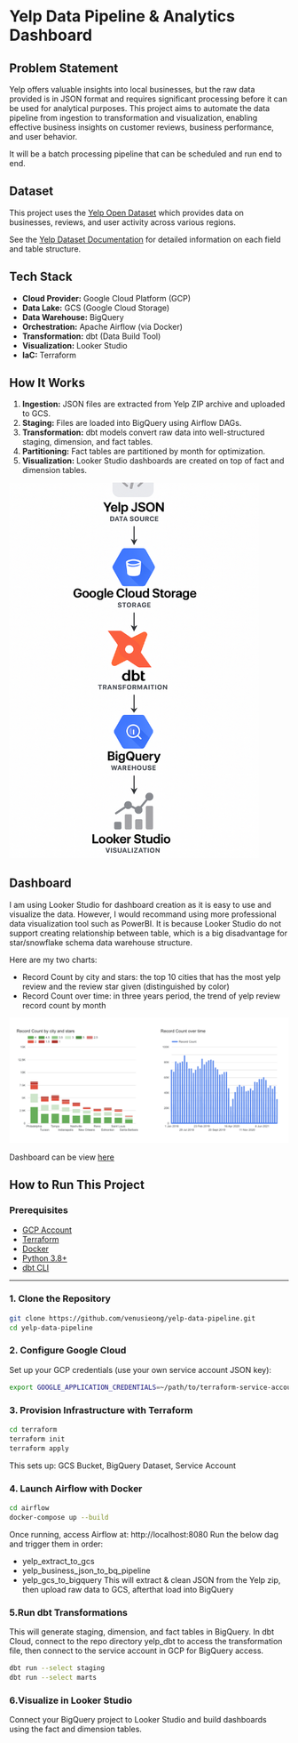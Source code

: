 # Yelp Data Pipeline & Analytics Dashboard

## Problem Statement

Yelp offers valuable insights into local businesses, but the raw data provided is in JSON format and requires significant processing before it can be used for analytical purposes. This project aims to automate the data pipeline from ingestion to transformation and visualization, enabling effective business insights on customer reviews, business performance, and user behavior.

It will be a batch processing pipeline that can be scheduled and run end to end.

## Dataset

This project uses the [Yelp Open Dataset](https://business.yelp.com/data/resources/open-dataset/) which provides data on businesses, reviews, and user activity across various regions.

See the [Yelp Dataset Documentation](Yelp_Dataset_Documentation.pdf) for detailed information on each field and table structure.

## Tech Stack

- **Cloud Provider:** Google Cloud Platform (GCP)
- **Data Lake:** GCS (Google Cloud Storage)
- **Data Warehouse:** BigQuery
- **Orchestration:** Apache Airflow (via Docker)
- **Transformation:** dbt (Data Build Tool)
- **Visualization:** Looker Studio
- **IaC:** Terraform

## How It Works

1. **Ingestion:** JSON files are extracted from Yelp ZIP archive and uploaded to GCS.
2. **Staging:** Files are loaded into BigQuery using Airflow DAGs.
3. **Transformation:** dbt models convert raw data into well-structured staging, dimension, and fact tables.
4. **Partitioning:** Fact tables are partitioned by month for optimization.
5. **Visualization:** Looker Studio dashboards are created on top of fact and dimension tables.

<img src="pipeline_diagram.png" alt="Pipeline Diagram" width="450"/>

## Dashboard
I am using Looker Studio for dashboard creation as it is easy to use and visualize the data. However, I would recommand using more professional data visualization tool such as PowerBI. It is because Looker Studio do not support creating relationship between table, which is a big disadvantage for star/snowflake schema data warehouse structure. 

Here are my two charts:
- Record Count by city and stars: the top 10 cities that has the most yelp review and the review star given (distinguished by color)
- Record Count over time: in three years period, the trend of yelp review record count by month

<img src="yelp_dashboard.png" width="700"/>

Dashboard can be view [here](https://lookerstudio.google.com/s/krFjL8HUM14)


## How to Run This Project

### Prerequisites

- [GCP Account](https://console.cloud.google.com/)
- [Terraform](https://developer.hashicorp.com/terraform/downloads)
- [Docker](https://docs.docker.com/get-docker/)
- [Python 3.8+](https://www.python.org/)
- [dbt CLI](https://docs.getdbt.com/dbt-cli/installation)

---

### 1. Clone the Repository

```bash
git clone https://github.com/venusieong/yelp-data-pipeline.git
cd yelp-data-pipeline
```

### 2. Configure Google Cloud
Set up your GCP credentials (use your own service account JSON key):

```bash
export GOOGLE_APPLICATION_CREDENTIALS=~/path/to/terraform-service-account.json
```

### 3. Provision Infrastructure with Terraform
```bash
cd terraform
terraform init
terraform apply
```
This sets up: GCS Bucket, BigQuery Dataset, Service Account

### 4. Launch Airflow with Docker
```bash
cd airflow
docker-compose up --build
```
Once running, access Airflow at: http://localhost:8080
Run the below dag and trigger them in order:
- yelp_extract_to_gcs
- yelp_business_json_to_bq_pipeline
- yelp_gcs_to_bigquery
This will extract & clean JSON from the Yelp zip, then upload raw data to GCS, afterthat load into BigQuery

### 5.Run dbt Transformations
This will generate staging, dimension, and fact tables in BigQuery.
In dbt Cloud, connect to the repo directory yelp_dbt to access the transformation file, then connect to the service account in GCP for BigQuery access.
```bash
dbt run --select staging
dbt run --select marts
```

### 6.Visualize in Looker Studio
Connect your BigQuery project to Looker Studio and build dashboards using the fact and dimension tables.

